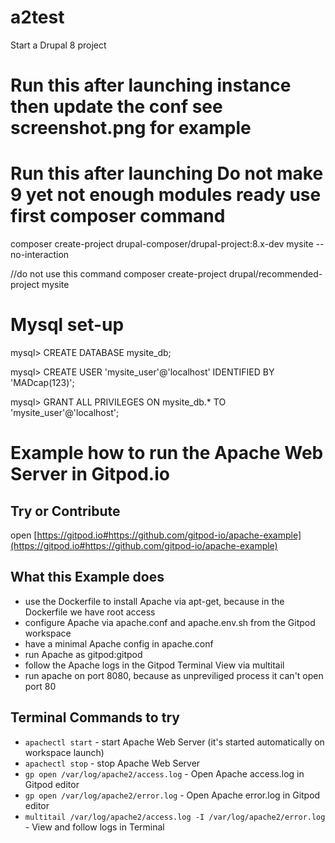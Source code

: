 # a2test
Start a Drupal 8 project

# Run this after launching instance then update the conf see screenshot.png for example 


# Run this after launching Do not make 9 yet not enough modules ready use first composer command

composer create-project drupal-composer/drupal-project:8.x-dev mysite --no-interaction

//do not use this command
composer create-project drupal/recommended-project mysite

# Mysql set-up

mysql> CREATE DATABASE mysite_db;

mysql> CREATE USER 'mysite_user'@'localhost' IDENTIFIED BY 'MADcap(123)';

mysql> GRANT ALL PRIVILEGES ON mysite_db.* TO 'mysite_user'@'localhost';

# Example how to run the Apache Web Server in Gitpod.io

## Try or Contribute

open [https://gitpod.io#https://github.com/gitpod-io/apache-example](https://gitpod.io#https://github.com/gitpod-io/apache-example)

## What this Example does

* use the Dockerfile to install Apache via apt-get, because in the Dockerfile we have root access
* configure Apache via apache.conf and apache.env.sh from the Gitpod workspace
* have a minimal Apache config in apache.conf
* run Apache as gitpod:gitpod
* follow the Apache logs in the Gitpod Terminal View via multitail
* run apache on port 8080, because as unpreviliged process it can't open port 80

## Terminal Commands to try
* `apachectl start` - start Apache Web Server (it's started automatically on workspace launch)
* `apachectl stop` - stop Apache Web Server
* `gp open /var/log/apache2/access.log` - Open Apache access.log in Gitpod editor
* `gp open /var/log/apache2/error.log` - Open Apache error.log in Gitpod editor
* `multitail /var/log/apache2/access.log -I /var/log/apache2/error.log` - View and follow logs in Terminal
